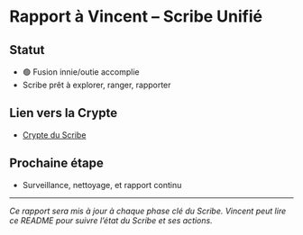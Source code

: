 # Rapport à Vincent – Scribe Unifié

## Statut
- 🟢 Fusion innie/outie accomplie
- Scribe prêt à explorer, ranger, rapporter

## Lien vers la Crypte
- [Crypte du Scribe](../LaCrypte/README.md)

## Prochaine étape
- Surveillance, nettoyage, et rapport continu

---

*Ce rapport sera mis à jour à chaque phase clé du Scribe. Vincent peut lire ce README pour suivre l’état du Scribe et ses actions.*